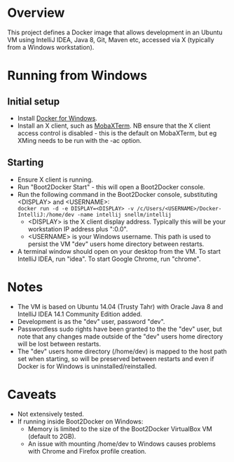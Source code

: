 # Overview

This project defines a Docker image that allows development in an Ubuntu VM using IntelliJ IDEA, Java 8, Git, Maven etc,
accessed via X (typically from a Windows workstation).

# Running from Windows

## Initial setup

- Install [Docker for Windows](https://docs.docker.com/installation/windows/).
- Install an X client, such as [MobaXTerm](http://mobaxterm.mobatek.net/). NB ensure that the X client access control
is disabled - this is the default on MobaXTerm, but eg XMing needs to be run with the -ac option.

## Starting

- Ensure X client is running.
- Run "Boot2Docker Start" - this will open a Boot2Docker console.
- Run the following command in the Boot2Docker console, substituting &lt;DISPLAY&gt; and &lt;USERNAME&gt;:    
`docker run -d -e DISPLAY=<DISPLAY> -v /c/Users/<USERNAME>/Docker-IntelliJ:/home/dev -name intellij snellm/intellij`
  - &lt;DISPLAY&gt; is the X client display address. Typically this will be your workstation IP address plus ":0.0".
  - &lt;USERNAME&gt; is your Windows username. This path is used to persist the VM "dev" users home directory between
  restarts.
- A terminal window should open on your desktop from the VM. To start IntelliJ IDEA, run "idea". To start Google Chrome,
run "chrome".

# Notes

- The VM is based on Ubuntu 14.04 (Trusty Tahr) with Oracle Java 8 and IntelliJ IDEA 14.1 Community Edition added.
- Development is as the "dev" user, password "dev".
- Passwordless sudo rights have been granted to the the "dev" user, but note that any changes made outside of the "dev"
users home directory will be lost between restarts.
- The "dev" users home directory (/home/dev) is mapped to the host path set when starting, so will be preserved between
restarts and even if Docker is for Windows is uninstalled/reinstalled.

# Caveats

- Not extensively tested.
- If running inside Boot2Docker on Windows:
  - Memory is limited to the size of the Boot2Docker VirtualBox VM (default to 2GB).
  - An issue with mounting /home/dev to Windows causes problems with Chrome and Firefox profile creation.